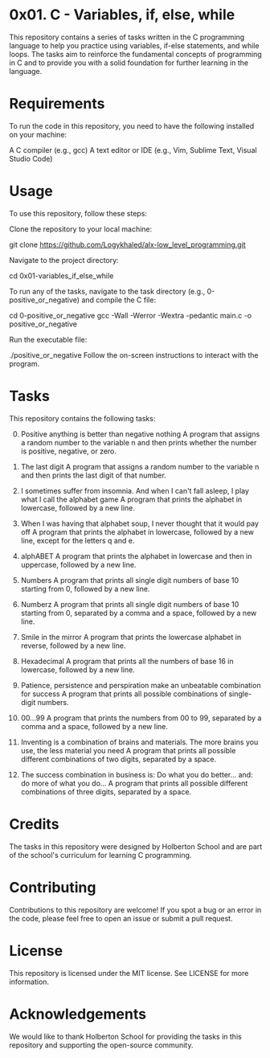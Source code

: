 # 0x01. C - Variables, if, else, while
This repository contains a series of tasks written in the C programming language to help you practice using variables, if-else statements, and while loops. The tasks aim to reinforce the fundamental concepts of programming in C and to provide you with a solid foundation for further learning in the language.

# Requirements
To run the code in this repository, you need to have the following installed on your machine:

A C compiler (e.g., gcc)
A text editor or IDE (e.g., Vim, Sublime Text, Visual Studio Code)


# Usage
To use this repository, follow these steps:

Clone the repository to your local machine:

git clone https://github.com/Logykhaled/alx-low_level_programming.git

Navigate to the project directory:

cd 0x01-variables_if_else_while

To run any of the tasks, navigate to the task directory (e.g., 0-positive_or_negative) and compile the C file:

cd 0-positive_or_negative
gcc -Wall -Werror -Wextra -pedantic main.c -o positive_or_negative

Run the executable file:

./positive_or_negative
Follow the on-screen instructions to interact with the program.

# Tasks
This repository contains the following tasks:

0. Positive anything is better than negative nothing
A program that assigns a random number to the variable n and then prints whether the number is positive, negative, or zero.

1. The last digit
A program that assigns a random number to the variable n and then prints the last digit of that number.

2. I sometimes suffer from insomnia. And when I can't fall asleep, I play what I call the alphabet game
A program that prints the alphabet in lowercase, followed by a new line.

3. When I was having that alphabet soup, I never thought that it would pay off
A program that prints the alphabet in lowercase, followed by a new line, except for the letters q and e.

4. alphABET
A program that prints the alphabet in lowercase and then in uppercase, followed by a new line.

5. Numbers
A program that prints all single digit numbers of base 10 starting from 0, followed by a new line.

6. Numberz
A program that prints all single digit numbers of base 10 starting from 0, separated by a comma and a space, followed by a new line.

7. Smile in the mirror
A program that prints the lowercase alphabet in reverse, followed by a new line.

8. Hexadecimal
A program that prints all the numbers of base 16 in lowercase, followed by a new line.

9. Patience, persistence and perspiration make an unbeatable combination for success
A program that prints all possible combinations of single-digit numbers.

10. 00...99
A program that prints the numbers from 00 to 99, separated by a comma and a space, followed by a new line.

11. Inventing is a combination of brains and materials. The more brains you use, the less material you need
A program that prints all possible different combinations of two digits, separated by a space.

12. The success combination in business is: Do what you do better... and: do more of what you do...
A program that prints all possible different combinations of three digits, separated by a space.

# Credits
The tasks in this repository were designed by Holberton School and are part of the school's curriculum for learning C programming.

# Contributing
Contributions to this repository are welcome! If you spot a bug or an error in the code, please feel free to open an issue or submit a pull request.

# License
This repository is licensed under the MIT license. See LICENSE for more information.

# Acknowledgements
We would like to thank Holberton School for providing the tasks in this repository and supporting the open-source community.





